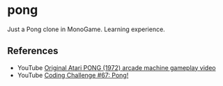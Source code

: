 # pong

Just a Pong clone in MonoGame. Learning experience.

## References

- YouTube [Original Atari PONG (1972) arcade machine gameplay video](https://www.youtube.com/watch?v=fiShX2pTz9A)
- YouTube [Coding Challenge #67: Pong!](https://www.youtube.com/watch?v=IIrC5Qcb2G4)

